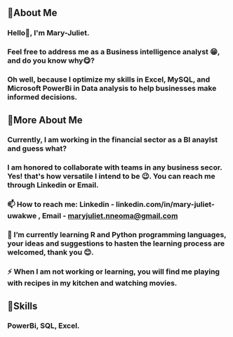 ## 💠About Me

### Hello👋, I'm Mary-Juliet.

### Feel free to address me as a Business intelligence analyst 😁, and do you know why😋?

### Oh well, because I optimize  my skills in Excel, MySQL, and Microsoft PowerBi in Data analysis to help businesses make informed decisions.

## 💠More About Me

### Currently, I am working in the financial sector as a BI anaylst and guess what? 

### I am honored to collaborate with teams in any business secor. Yes! that's how versatile I intend to be 😉. You can reach me through Linkedin or Email.

### 📫 How to reach me: Linkedin - linkedin.com/in/mary-juliet-uwakwe , Email - maryjuliet.nneoma@gmail.com

### 🌱 I’m currently learning R and Python programming languages, your ideas and suggestions to hasten the learning process are welcomed, thank you 😊.

### ⚡ When I am not working or learning, you will find me playing with recipes in my kitchen and watching movies.

## 💠Skills

### PowerBi, SQL, Excel.



<!--
**maryjulietuwakwe/maryjulietuwakwe** is a ✨ _special_ ✨ repository because its `README.md` (this file) appears on your GitHub profile.

Here are some ideas to get you started:

- 🔭 
-  ...
- 👯 I’m looking to collaborate on ...
- 🤔 I’m looking for help with ...
- 💬 Ask me about ...
- 📫 How to reach me: ...
- 😄 Pronouns: ...
- ⚡ Fun fact: ...
-->

